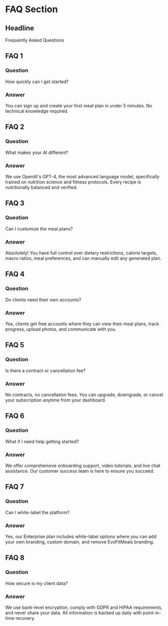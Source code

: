# FAQ Section

## Headline
Frequently Asked Questions

## FAQ 1
### Question
How quickly can I get started?
### Answer
You can sign up and create your first meal plan in under 5 minutes. No technical knowledge required.

## FAQ 2
### Question
What makes your AI different?
### Answer
We use OpenAI's GPT-4, the most advanced language model, specifically trained on nutrition science and fitness protocols. Every recipe is nutritionally balanced and verified.

## FAQ 3
### Question
Can I customize the meal plans?
### Answer
Absolutely! You have full control over dietary restrictions, calorie targets, macro ratios, meal preferences, and can manually edit any generated plan.

## FAQ 4
### Question
Do clients need their own accounts?
### Answer
Yes, clients get free accounts where they can view their meal plans, track progress, upload photos, and communicate with you.

## FAQ 5
### Question
Is there a contract or cancellation fee?
### Answer
No contracts, no cancellation fees. You can upgrade, downgrade, or cancel your subscription anytime from your dashboard.

## FAQ 6
### Question
What if I need help getting started?
### Answer
We offer comprehensive onboarding support, video tutorials, and live chat assistance. Our customer success team is here to ensure you succeed.

## FAQ 7
### Question
Can I white-label the platform?
### Answer
Yes, our Enterprise plan includes white-label options where you can add your own branding, custom domain, and remove EvoFitMeals branding.

## FAQ 8
### Question
How secure is my client data?
### Answer
We use bank-level encryption, comply with GDPR and HIPAA requirements, and never share your data. All information is backed up daily with point-in-time recovery.